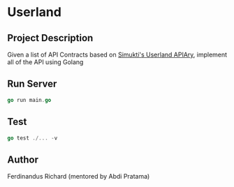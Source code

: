 # Userland

## Project Description
Given a list of API Contracts based on [Simukti's Userland APIAry](https://userland.docs.apiary.io), implement all of the API using Golang

## Run Server
```go
go run main.go
```

## Test
```go
go test ./... -v
```

## Author
Ferdinandus Richard (mentored by Abdi Pratama)
